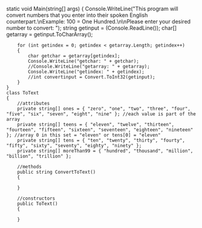  static void Main(string[] args)
    {
        Console.WriteLine("This program will convert numbers that you enter into their spoken English counterpart.\nExample: 100 = One Hundred.\n\nPlease enter your desired number to convert: ");
        string getinput = (Console.ReadLine());
        char[] getarray = getinput.ToCharArray();

        for (int getindex = 0; getindex < getarray.Length; getindex++)
        {
            char getchar = getarray[getindex];
            Console.WriteLine("getchar: " + getchar);
            //Console.WriteLine("getarray: " + getarray);
            Console.WriteLine("getindex: " + getindex);
            //int convertinput = Convert.ToInt32(getinput);
        }
    }
    class ToText
    {
        //attributes
        private string[] ones = { "zero", "one", "two", "three", "four", "five", "six", "seven", "eight", "nine" }; //each value is part of the array
        private string[] teens = { "eleven", "twelve", "thirteen", "fourteen", "fifteen", "sixteen", "seventeen", "eighteen", "nineteen" }; //array 0 in this set = "eleven" or tens[0] = "eleven"
        private string[] tens = { "ten", "twenty", "thirty", "fourty", "fifty", "sixty", "seventy", "eighty", "ninety" };
        private string[] moreThan99 = { "hundred", "thousand", "million", "billion", "trillion" };

        //methods
        public string ConvertToText()
        {

        }

        //constructors
        public ToText()
        {

        }
